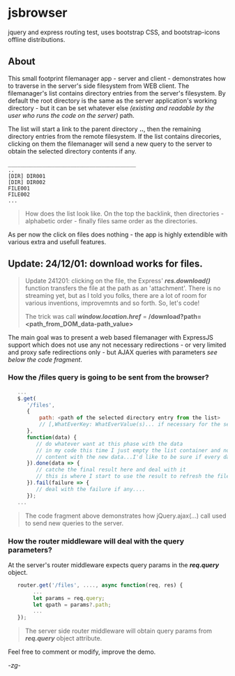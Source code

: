 # jsbrowser
 jquery and express routing test, uses bootstrap CSS, and bootstrap-icons offline distributions.

## About

This small footprint filemanager app - server and client - demonstrates how to traverse in the server's side filesystem from WEB client.
The filemanager's list contains directory entries from the server's filesystem. By default the root directory is the
same as the server application's working directory - but it can be set whatever else *(existing and readable by the user who runs the code on the server)* path.

The list will start a link to the parent directory **..**, then the remaining directory entries from the remote filesystem.
If the list contains direcories, clicking on them the filemanager will send a new query to the server to obtain the selected
directory contents if any.

```
_________________________________________
..
[DIR] DIR001
[DIR] DIR002
FILE001
FILE002
...
```
> How does the list look like. On the top the backlink, then directories - alphabetic order - finally files same order as the directories.

As per now the click on files does nothing - the app is highly extendible with various extra and usefull features.
## Update: 24/12/01: download works for files.
> Update 241201: clicking on the file, the Express' ***res.download()*** function transfers the file at the path as an 'attachment'. There is no streaming yet, but as I told you folks, there are a lot of room for various inventions, improvemnts and so forth. So, let's code!
>
> The trick was call ***window.location.href*** = **/download?path=<path_from_DOM_data-path_value>**

The main goal was to present a web based filemanager with ExpressJS support which does not use any not necessary redirections - or very limited and proxy safe 
redirections only - but AJAX queries with parameters *see below the code fragment*.

### How the /files query is going to be sent from the browser?
```javascript
   ...
   $.get(
      '/files',
      {
          path: <path of the selected directory entry from the list>
          // [,WhatEverKey: WhatEverValue(s)... if necessary for the server side app. ]
      },
      function(data) {
         // do whatever want at this phase with the data
         // in my code this time I just empty the list container and not refresh its
         // content with the new data...I'd like to be sure if every data's arrived correctly.
      }).done(data => {
         // catche the final result here and deal with it
         // this is where I start to use the result to refresh the file list
      }).fail(failure => {
         // deal with the failure if any....
      });
   ...
```
> The code fragment above demonstrates how jQuery.ajax(...) call used to send new queries to the server.

### How the router middleware will deal with the query parameters?

At the server's router middleware expects query params in the ***req.query*** object.
```javascript
   router.get('/files', ...., async function(req, res) {
        ...
        let params = req.query;
        let qpath = params?.path;
        ...
   });
```
> The server side router middleware will obtain query params from ***req.query*** object attribute.

Feel free to comment or modify, improve the demo.

*-zg-*
